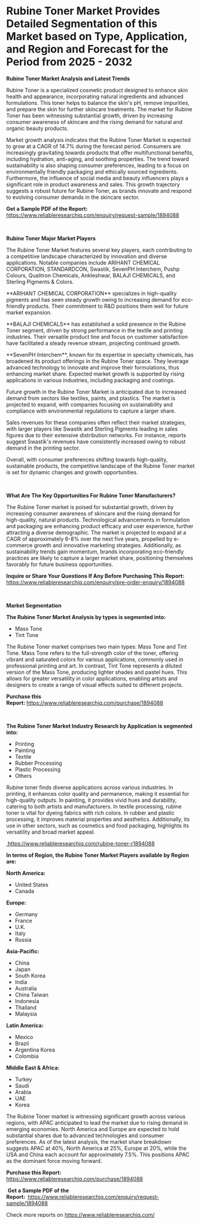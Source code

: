 <p><h1>Rubine Toner Market Provides Detailed Segmentation of this Market based on Type, Application, and Region and Forecast for the Period from 2025 - 2032</h1></p><p><strong>Rubine Toner Market Analysis and Latest Trends</strong></p>
<p><p>Rubine Toner is a specialized cosmetic product designed to enhance skin health and appearance, incorporating natural ingredients and advanced formulations. This toner helps to balance the skin's pH, remove impurities, and prepare the skin for further skincare treatments. The market for Rubine Toner has been witnessing substantial growth, driven by increasing consumer awareness of skincare and the rising demand for natural and organic beauty products.</p><p>Market growth analysis indicates that the Rubine Toner Market is expected to grow at a CAGR of 14.7% during the forecast period. Consumers are increasingly gravitating towards products that offer multifunctional benefits, including hydration, anti-aging, and soothing properties. The trend toward sustainability is also shaping consumer preferences, leading to a focus on environmentally friendly packaging and ethically sourced ingredients. Furthermore, the influence of social media and beauty influencers plays a significant role in product awareness and sales. This growth trajectory suggests a robust future for Rubine Toner, as brands innovate and respond to evolving consumer demands in the skincare sector.</p></p>
<p><strong>Get a Sample PDF of the Report:&nbsp;</strong> <a href="https://www.reliableresearchiq.com/enquiry/request-sample/1894088?utm_campaign=2309&utm_medium=2&utm_source=Github&utm_content=ia&utm_term=15022025&utm_id=rubine-toner">https://www.reliableresearchiq.com/enquiry/request-sample/1894088</a></p>
<p>&nbsp;</p>
<p><strong>Rubine Toner Major Market Players</strong></p>
<p><p>The Rubine Toner Market features several key players, each contributing to a competitive landscape characterized by innovation and diverse applications. Notable companies include ARIHANT CHEMICAL CORPORATION, STANDARDCON, Swastik, SevenPH Interchem, Pushp Colours, Qualitron Chemicals, Ankleshwar, BALAJI CHEMICALS, and Sterling Pigments & Colors.</p><p>**ARIHANT CHEMICAL CORPORATION** specializes in high-quality pigments and has seen steady growth owing to increasing demand for eco-friendly products. Their commitment to R&D positions them well for future market expansion.</p><p>**BALAJI CHEMICALS** has established a solid presence in the Rubine Toner segment, driven by strong performance in the textile and printing industries. Their versatile product line and focus on customer satisfaction have facilitated a steady revenue stream, projecting continued growth.</p><p>**SevenPH Interchem**, known for its expertise in specialty chemicals, has broadened its product offerings in the Rubine Toner space. They leverage advanced technology to innovate and improve their formulations, thus enhancing market share. Expected market growth is supported by rising applications in various industries, including packaging and coatings.</p><p>Future growth in the Rubine Toner Market is anticipated due to increased demand from sectors like textiles, paints, and plastics. The market is projected to expand, with companies focusing on sustainability and compliance with environmental regulations to capture a larger share.</p><p>Sales revenues for these companies often reflect their market strategies, with larger players like Swastik and Sterling Pigments leading in sales figures due to their extensive distribution networks. For instance, reports suggest Swastik's revenues have consistently increased owing to robust demand in the printing sector.</p><p>Overall, with consumer preferences shifting towards high-quality, sustainable products, the competitive landscape of the Rubine Toner market is set for dynamic changes and growth opportunities.</p></p>
<p>&nbsp;</p>
<p><strong>What Are The Key Opportunities For Rubine Toner Manufacturers?</strong></p>
<p><p>The Rubine Toner market is poised for substantial growth, driven by increasing consumer awareness of skincare and the rising demand for high-quality, natural products. Technological advancements in formulation and packaging are enhancing product efficacy and user experience, further attracting a diverse demographic. The market is projected to expand at a CAGR of approximately 6-8% over the next five years, propelled by e-commerce growth and innovative marketing strategies. Additionally, as sustainability trends gain momentum, brands incorporating eco-friendly practices are likely to capture a larger market share, positioning themselves favorably for future business opportunities.</p></p>
<p><strong>Inquire or Share Your Questions If Any Before Purchasing This Report:</strong> <a href="https://www.reliableresearchiq.com/enquiry/pre-order-enquiry/1894088?utm_campaign=2309&utm_medium=2&utm_source=Github&utm_content=ia&utm_term=15022025&utm_id=rubine-toner">https://www.reliableresearchiq.com/enquiry/pre-order-enquiry/1894088</a></p>
<p>&nbsp;</p>
<p><strong>Market Segmentation</strong></p>
<p><strong>The Rubine Toner Market Analysis by types is segmented into:</strong></p>
<p><ul><li>Mass Tone</li><li>Tint Tone</li></ul></p>
<p><p>The Rubine Toner market comprises two main types: Mass Tone and Tint Tone. Mass Tone refers to the full-strength color of the toner, offering vibrant and saturated colors for various applications, commonly used in professional printing and art. In contrast, Tint Tone represents a diluted version of the Mass Tone, producing lighter shades and pastel hues. This allows for greater versatility in color applications, enabling artists and designers to create a range of visual effects suited to different projects.</p></p>
<p><strong>Purchase this Report:&nbsp;</strong><a href="https://www.reliableresearchiq.com/purchase/1894088?utm_campaign=2309&utm_medium=2&utm_source=Github&utm_content=ia&utm_term=15022025&utm_id=rubine-toner">https://www.reliableresearchiq.com/purchase/1894088</a></p>
<p>&nbsp;</p>
<p><strong>The Rubine Toner Market Industry Research by Application is segmented into:</strong></p>
<p><ul><li>Printing</li><li>Painting</li><li>Textile</li><li>Rubber Processing</li><li>Plastic Processing</li><li>Others</li></ul></p>
<p><p>Rubine toner finds diverse applications across various industries. In printing, it enhances color quality and permanence, making it essential for high-quality outputs. In painting, it provides vivid hues and durability, catering to both artists and manufacturers. In textile processing, rubine toner is vital for dyeing fabrics with rich colors. In rubber and plastic processing, it improves material properties and aesthetics. Additionally, its use in other sectors, such as cosmetics and food packaging, highlights its versatility and broad market appeal.</p></p>
<p><a href="https://www.reliableresearchiq.com/rubine-toner-r1894088?utm_campaign=2309&utm_medium=2&utm_source=Github&utm_content=ia&utm_term=15022025&utm_id=rubine-toner">&nbsp;https://www.reliableresearchiq.com/rubine-toner-r1894088</a></p>
<p><strong>In terms of Region, the Rubine Toner Market Players available by Region are:</strong></p>
<p>
    <p> <strong> North America: </strong>
        <ul>
            <li>United States</li>
            <li>Canada</li>
        </ul>
        </p> 
    <p> <strong> Europe: </strong>
        <ul>
            <li>Germany</li>
            <li>France</li>
            <li>U.K.</li>
            <li>Italy</li>
            <li>Russia</li>
        </ul>
        </p> 
    <p> <strong> Asia-Pacific: </strong>
        <ul>
            <li>China</li>
            <li>Japan</li>
            <li>South Korea</li>
            <li>India</li>
            <li>Australia</li>
            <li>China Taiwan</li>
            <li>Indonesia</li>
            <li>Thailand</li>
            <li>Malaysia</li>
        </ul>
        </p> 
    <p> <strong> Latin America: </strong>
        <ul>
            <li>Mexico</li>
            <li>Brazil</li>
            <li>Argentina Korea</li>
            <li>Colombia</li>
        </ul>
        </p> 
    <p> <strong> Middle East & Africa: </strong>
        <ul>
            <li>Turkey</li>
            <li>Saudi</li>
            <li>Arabia</li>
            <li>UAE</li>
            <li>Korea</li>
        </ul>
    </p>
    </p>
<p><p>The Rubine Toner market is witnessing significant growth across various regions, with APAC anticipated to lead the market due to rising demand in emerging economies. North America and Europe are expected to hold substantial shares due to advanced technologies and consumer preferences. As of the latest analysis, the market share breakdown suggests APAC at 40%, North America at 25%, Europe at 20%, while the USA and China each account for approximately 7.5%. This positions APAC as the dominant force moving forward.</p></p>
<p><strong>Purchase this Report: </strong><a href="https://www.reliableresearchiq.com/purchase/1894088?utm_campaign=2309&utm_medium=2&utm_source=Github&utm_content=ia&utm_term=15022025&utm_id=rubine-toner">https://www.reliableresearchiq.com/purchase/1894088</a></p>
<p>&nbsp;<strong>Get a Sample PDF of the Report:&nbsp;&nbsp;</strong><a href="https://www.reliableresearchiq.com/enquiry/request-sample/1894088?utm_campaign=2309&utm_medium=2&utm_source=Github&utm_content=ia&utm_term=15022025&utm_id=rubine-toner">https://www.reliableresearchiq.com/enquiry/request-sample/1894088</a></p>
<p><strong></strong></p>
<p>Check more reports on <a href="https://www.reliableresearchiq.com/?utm_campaign=2309&utm_medium=2&utm_source=Github&utm_content=ia&utm_term=15022025&utm_id=rubine-toner">https://www.reliableresearchiq.com/</a></p>